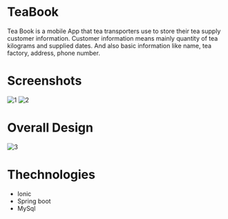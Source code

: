 # TeaBook
Tea Book is a mobile App that tea transporters use to store their tea supply customer information. 
Customer information means mainly quantity of tea kilograms and supplied dates. And also basic information like name, tea factory, address, phone number.

# Screenshots

![1](https://user-images.githubusercontent.com/31875604/216249732-75ab51ea-7e3e-4dc9-bec5-e45678fdb3f4.png)
![2](https://user-images.githubusercontent.com/31875604/216249819-02075b05-b5bf-483c-93d7-6763d4791e10.png)

# Overall Design
![3](https://user-images.githubusercontent.com/31875604/216250205-29219625-9210-48ac-acdd-f6f1ddd01b39.png)

# Thechnologies
* Ionic
* Spring boot
* MySql

